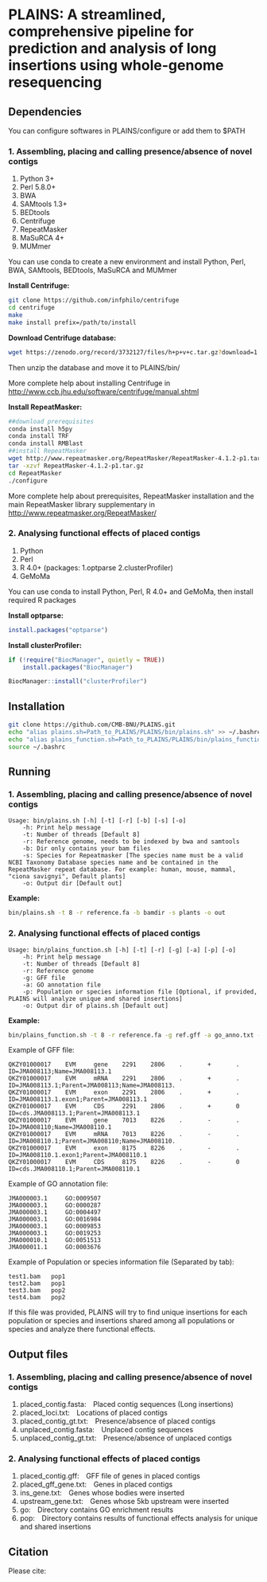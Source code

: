 # PLAINS: A streamlined, comprehensive pipeline for prediction and analysis of long insertions using whole-genome resequencing

## Dependencies
You can configure softwares in PLAINS/configure or add them to $PATH
### 1. Assembling, placing and calling presence/absence of novel contigs
1. Python 3+
2. Perl 5.8.0+
3. BWA
4. SAMtools 1.3+
5. BEDtools
6. Centrifuge
7. RepeatMasker 
8. MaSuRCA 4+
9. MUMmer 

You can use conda to create a new environment and install Python, Perl, BWA, SAMtools, BEDtools, MaSuRCA and MUMmer

**Install Centrifuge:**
```bash
git clone https://github.com/infphilo/centrifuge
cd centrifuge
make
make install prefix=/path/to/install
```
**Download Centrifuge database:**
```bash
wget https://zenodo.org/record/3732127/files/h+p+v+c.tar.gz?download=1
```
Then unzip the database and move it to PLAINS/bin/

More complete help about installing Centrifuge in http://www.ccb.jhu.edu/software/centrifuge/manual.shtml

**Install RepeatMasker:**
```bash
##download prerequisites
conda install h5py
conda install TRF
conda install RMBlast
##install RepeatMasker
wget http://www.repeatmasker.org/RepeatMasker/RepeatMasker-4.1.2-p1.tar.gz
tar -xzvf RepeatMasker-4.1.2-p1.tar.gz
cd RepeatMasker
./configure
```
More complete help about prerequisites, RepeatMasker installation and the main RepeatMasker library supplementary in http://www.repeatmasker.org/RepeatMasker/

### 2. Analysing functional effects of placed contigs
1. Python
2. Perl
3. R 4.0+ (packages: 1.optparse 2.clusterProfiler)
4. GeMoMa

You can use conda to install Python, Perl, R 4.0+ and GeMoMa, then install required R packages

**Install optparse:**
```R
install.packages("optparse")
```
**Install clusterProfiler:**
```R
if (!require("BiocManager", quietly = TRUE))
    install.packages("BiocManager")

BiocManager::install("clusterProfiler")
```
## Installation

```bash
git clone https://github.com/CMB-BNU/PLAINS.git
echo "alias plains.sh=Path_to_PLAINS/PLAINS/bin/plains.sh" >> ~/.bashrc
echo "alias plains_function.sh=Path_to_PLAINS/PLAINS/bin/plains_function.sh" >> ~/.bashrc
source ~/.bashrc
```

## Running
### 1. Assembling, placing and calling presence/absence of novel contigs
	Usage: bin/plains.sh [-h] [-t] [-r] [-b] [-s] [-o]
		-h: Print help message
		-t: Number of threads [Default 8]
		-r: Reference genome, needs to be indexed by bwa and samtools
		-b: Dir only contains your bam files
		-s: Species for Repeatmasker [The species name must be a valid NCBI Taxonomy Database species name and be contained in the RepeatMasker repeat database. For example: human, mouse, mammal, "ciona savignyi", Default plants]
		-o: Output dir [Default out]

**Example:**
```bash
bin/plains.sh -t 8 -r reference.fa -b bamdir -s plants -o out
```
### 2. Analysing functional effects of placed contigs
	Usage: bin/plains_function.sh [-h] [-t] [-r] [-g] [-a] [-p] [-o]
		-h: Print help message
		-t: Number of threads [Default 8]
		-r: Reference genome
		-g: GFF file
		-a: GO annotation file
		-p: Population or species information file [Optional, if provided, PLAINS will analyze unique and shared insertions]
		-o: Output dir of plains.sh [Default out]

**Example:**
```bash
bin/plains_function.sh -t 8 -r reference.fa -g ref.gff -a go_anno.txt -p pop_info -o out
```
Example of GFF file: 

	QKZY01000017    EVM     gene    2291    2806    .       +       .       ID=JMA008113;Name=JMA008113.1
	QKZY01000017    EVM     mRNA    2291    2806    .       +       .       ID=JMA008113.1;Parent=JMA008113;Name=JMA008113.
	QKZY01000017    EVM     exon    2291    2806    .       +       .       ID=JMA008113.1.exon1;Parent=JMA008113.1
	QKZY01000017    EVM     CDS     2291    2806    .       +       0       ID=cds.JMA008113.1;Parent=JMA008113.1
	QKZY01000017    EVM     gene    7013    8226    .       -       .       ID=JMA008110;Name=JMA008110.1
	QKZY01000017    EVM     mRNA    7013    8226    .       -       .       ID=JMA008110.1;Parent=JMA008110;Name=JMA008110.
	QKZY01000017    EVM     exon    8175    8226    .       -       .       ID=JMA008110.1.exon1;Parent=JMA008110.1
	QKZY01000017    EVM     CDS     8175    8226    .       -       0       ID=cds.JMA008110.1;Parent=JMA008110.1

Example of GO annotation file:

	JMA000003.1     GO:0009507  
	JMA000003.1     GO:0000287  
	JMA000003.1     GO:0004497  
	JMA000003.1     GO:0016984  
	JMA000003.1     GO:0009853  
	JMA000003.1     GO:0019253  
	JMA000010.1     GO:0051513  
	JMA000011.1     GO:0003676  

Example of Population or species information file (Separated by tab):

	test1.bam	pop1
	test2.bam	pop1
	test3.bam	pop2
	test4.bam	pop2

If this file was provided, PLAINS will try to find unique insertions for each population or species and insertions shared among all populations or species and analyze there functional effects.

## Output files
### 1. Assembling, placing and calling presence/absence of novel contigs
1. placed_contig.fasta:&emsp;Placed contig sequences (Long insertions)  
2. placed_loci.txt:&emsp;Locations of placed contigs  
3. placed_contig_gt.txt:&emsp;Presence/absence of placed contigs  
4. unplaced_contig.fasta:&emsp;Unplaced contig sequences  
5. unplaced_contig_gt.txt:&emsp;Presence/absence of unplaced contigs
### 2. Analysing functional effects of placed contigs
1. placed_contig.gff:&emsp;GFF file of genes in placed contigs
2. placed_gff_gene.txt:&emsp;Genes in placed contigs
3. ins_gene.txt:&emsp;Genes whose bodies were inserted
4. upstream_gene.txt:&emsp;Genes whose 5kb upstream were inserted
5. go:&emsp;Directory contains GO enrichment results
6. pop:&emsp;Directory contains results of functional effects analysis for unique and shared insertions
## Citation
Please cite:

